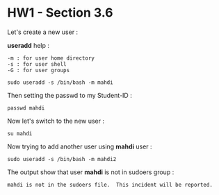 # HW1 - Section 3.6


Let's create a new user :

**useradd** help :

	-m : for user home directory
	-s : for user shell
	-G : for user groups

```
sudo useradd -s /bin/bash -m mahdi
```

Then setting the passwd to my Student-ID :

```
passwd mahdi
```

Now let's switch to the new user :

```
su mahdi
```


Now trying to add another user using **mahdi** user :

```
sudo useradd -s /bin/bash -m mahdi2
```

The output show that user **mahdi** is not in sudoers group :

```bash
mahdi is not in the sudoers file.  This incident will be reported.
```
